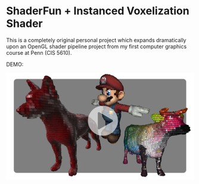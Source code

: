 # ShaderFun + Instanced Voxelization Shader

This is a completely original personal project which expands dramatically upon an OpenGL shader pipeline project from my first computer graphics course at Penn (CIS 5610).

DEMO: 

[![Instanced Voxelization Shader](captures/VoxelShaderThumbnailPlaybutton.png)](https://youtu.be/ICLoxhMiFZI "Instanced Voxelization Shader")



